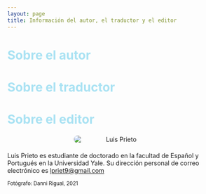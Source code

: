 ```yaml
---
layout: page
title: Información del autor, el traductor y el editor
---
```

<h1 style="font-weight: bold; color: #A9E2F3;">Sobre el autor</h1>

<h1 style="font-weight: bold; color: #A9E2F3;">Sobre el traductor</h1>  

<h1 style="font-weight: bold; color: #A9E2F3;">Sobre el editor</h1>  

<img src="{{ site.baseurl }}/assets/profile.png" alt="Luis Prieto" style="text-align: center; max-width: 200px; border-radius: 8px; margin: 20px auto; display: block;">

Luis Prieto es estudiante de doctorado en la facultad de Español y Portugués en la Universidad Yale. Su dirección personal de correo electrónico es lpriet9@gmail.com

<small>Fotógrafo: Danni Rigual, 2021</small>
